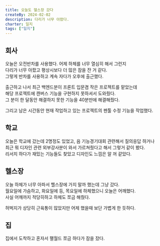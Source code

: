 ```yaml
---
title: 오늘도 헬스장 갔다
createBy: 2024-02-02
description: 다리가 너무 아팠다.
charter: 일지
tags: ["일지"]
---
```


## 회사

오늘은 오전반차를 사용했다. 어제 하체를 너무 열심히 해서 그런지  
다리가 너무 아팠고 평상시보다 더 많은 잠을 잔 거 같다.  
그렇게 반차를 사용하고 계속 자다가 오후에 출근했다.

출근하고 나서 최근 백엔드분이 프론트 입문겸 작은 프로젝트를 맡았는데  
해당 프로젝트에 캔버스 기능을 구현하지 못하셔서 도와줬다.  
그 분이 한 달동안 해결하지 못한 기능을 40분만에 해결해줬다.

그리고 남은 시간동안 현재 작업하고 있는 프로젝트의 펜툴 수정 기능을 작업했다.

## 학교

오늘은 학교에 갔는데 2명정도 있었고, 음 기능경기대회 관련해서 질의응답 하거나  
최근 뭐 디자인 관련 외부강사분이 와서 가르쳐줬다고 해서 그렇거 같이 봤다.  
리서치 하다가 재밌는 기능들도 찾았고 디자인도 느낌은 알 꺼 같았다.

## 헬스장

오늘 하체가 너무 아파서 헬스장에 가지 말까 했는데 그냥 갔다.  
월요일에 가슴하고, 화요일에 등, 목요일에 하체했으니 오늘은 어깨했다.  
사실 어깨까지 적당히하고 하체도 쪼금 해줬다.

허벅지가 상당히 근육통이 많았지만 어제 했을때 보단 가볍게 한 듯하다.

## 집

집에서 도착하고 혼자서 팰월드 쪼금 하다가 잠을 잤다.
